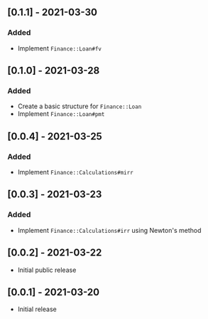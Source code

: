 ## [0.1.1] - 2021-03-30

### Added
* Implement `Finance::Loan#fv`

## [0.1.0] - 2021-03-28

### Added
* Create a basic structure for `Finance::Loan`
* Implement `Finance::Loan#pmt`


## [0.0.4] - 2021-03-25

### Added
* Implement `Finance::Calculations#mirr`

## [0.0.3] - 2021-03-23

### Added
* Implement `Finance::Calculations#irr` using Newton's method

## [0.0.2] - 2021-03-22

- Initial public release


## [0.0.1] - 2021-03-20

- Initial release
